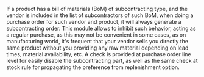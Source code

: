 If a product has a bill of materials (BoM) of subcontracting type, and
the vendor is included in the list of subcontractors of such BoM, when
doing a purchase order for such vendor and product, it will always
generate a subcontracting order. This module allows to inhibit such
behavior, acting as a regular purchase, as this may not be convenient in
some cases, as on manufacturing world, it's frequent that your vendor
sells you directly the same product without you providing any raw
material depending on lead times, material availability, etc. A check is
provided at purchase order line level for easily disable the
subcontracting part, as well as the same check at stock rule for
propagating the preference from replenishment option.
